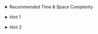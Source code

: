<br>
<details class="hint-accordion">  
    <summary>Recommended Time & Space Complexity</summary>
    <p>
    You should aim for a solution with <code>O(n)</code> time and <code>O(n)</code> space, where <code>n</code> is the size of the input array.
    </p>
</details>

<br>
<details class="hint-accordion">  
    <summary>Hint 1</summary>
    <p>
    There are two cases when adding <code>1</code> to a number. If the rightmost digit is less than <code>9</code>, we simply increment it. Otherwise, we set it to <code>0</code> and apply the same process to the preceding digit.
    </p>
</details>

<br>
<details class="hint-accordion">  
    <summary>Hint 2</summary>
    <p>
    We iterate through the given <code>digits</code> from right to left using index <code>i</code>. If the current digit is less than <code>9</code>, we increment it and return the array. Otherwise, we set the digit to <code>0</code> and continue. If the loop completes without returning, we insert <code>1</code> at the beginning of the array and return it.
    </p>
</details>